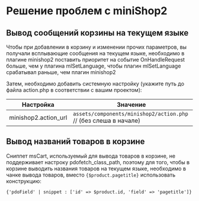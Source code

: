 # Решение проблем с miniShop2

## Вывод сообщений корзины на текущем языке

Чтобы при добавлении в корзину и изменении прочих параметров, вы получали всплывающие сообщения на текущем языке,
необходимо в плагине minishop2 поставить приоритет на событие OnHandleRequest больше, чем у плагина mlSetLanguage, чтобы
плагин mlSetLanguage срабатывал раньше, чем плагин minishop2

Затем, необходимо добавить системную настройку (укажите путь до файла action.php в соответствии с вашим проектом):


| Настройка            | Значение                                                          |
| -------------------- | ----------------------------------------------------------------- |
| minishop2.action_url | `assets/components/minishop2/action.php`  // (без слеша в начале) |

## Вывод названий товаров в корзине

Сниппет msCart, используемый для вывода товаров в корзине, не поддерживает настроку pdofetch_class_path, поэтому для того, чтобы в корзине выводить названия товаров на текущем языке, необходимо в чанке вывода товаров, вместо `{$product.pagetitle}`
использовать конструкцию:

```fenom
{'pdoField' | snippet : ['id' => $product.id, 'field' => 'pagetitle']}
```

